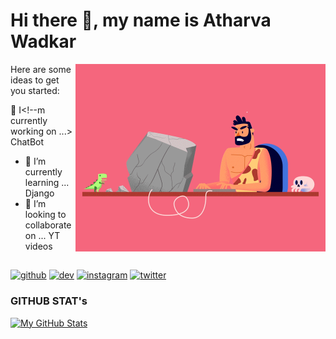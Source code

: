 # Hi there 👋, my name is Atharva Wadkar









<img align="right" alt="Coding" width="400" src="00-imp--04animation_1.gif">




Here are some ideas to get you started:

 🔭 I<!--m currently working on ...> ChatBot
- 🌱 I’m currently learning ... Django
- 👯 I’m looking to collaborate on ... YT videos

## 


[<img src='https://cdn.jsdelivr.net/npm/simple-icons@3.0.1/icons/github.svg' alt='github' height='40'>](https://github.com/athxxxx)  [<img src='https://cdn.jsdelivr.net/npm/simple-icons@3.0.1/icons/dev-dot-to.svg' alt='dev' height='40'>](https://dev.to/athxxxx)  [<img src='https://cdn.jsdelivr.net/npm/simple-icons@3.0.1/icons/instagram.svg' alt='instagram' height='40'>](https://www.instagram.com/atharvawadkar_/)  [<img src='https://cdn.jsdelivr.net/npm/simple-icons@3.0.1/icons/twitter.svg' alt='twitter' height='40'>](https://twitter.com/AtharvaWadkar)  


### GITHUB STAT's





[![My GitHub Stats](https://github-readme-stats.vercel.app/api/?username=athxxxx&count_private=true&theme=nightowl&showicons=true)]()


